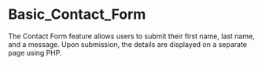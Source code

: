 # Basic_Contact_Form
The Contact Form feature allows users to submit their first name, last name, and a message. Upon submission, the details are displayed on a separate page using PHP.
